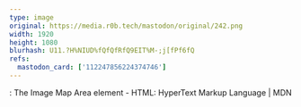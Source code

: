 ```yaml
---
type: image
original: https://media.r0b.tech/mastodon/original/242.png
width: 1920
height: 1080
blurhash: U11.?H%NIUD%fQfQfRfQ9EIT%M-;j[fPf6fQ
refs:
  mastodon_card: ['112247856224374746']
---
```


<area>: The Image Map Area element - HTML: HyperText Markup Language | MDN
